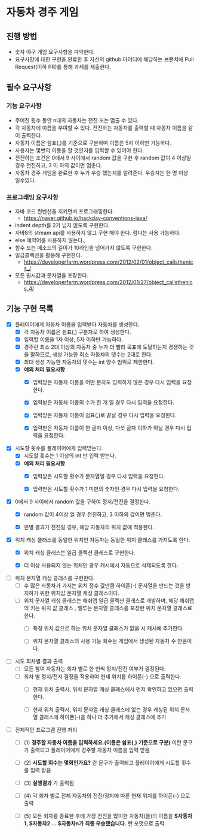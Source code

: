 # 자동차 경주 게임
## 진행 방법
* 숫자 야구 게임 요구사항을 파악한다.
* 요구사항에 대한 구현을 완료한 후 자신의 github 아이디에 해당하는 브랜치에 Pull Request(이하 PR)를 통해 과제를 제출한다.

## 필수 요구사항


### 기능 요구사항
* 주어진 횟수 동안 n대의 자동차는 전진 또는 멈출 수 있다.
* 각 자동차에 이름을 부여할 수 있다. 전진하는 자동차를 출력할 때 자동차 이름을 같이 출력한다.
* 자동차 이름은 쉼표(,)를 기준으로 구분하며 이름은 5자 이하만 가능하다.
* 사용자는 몇번의 이동을 할 것인지를 입력할 수 있어야 한다.
* 전진하는 조건은 0에서 9 사이에서 random 값을 구한 후 random 값이 4 이상일 경우 전진하고, 3 이
하의 값이면 멈춘다.
* 자동차 경주 게임을 완료한 후 누가 우승 했는지를 알려준다. 우승자는 한 명 이상 일수있다.

### 프로그래밍 요구사항
* 자바 코드 컨벤션을 지키면서 프로그래밍한다.
    * https://naver.github.io/hackday-conventions-java/
* indent depth를 2가 넘지 않도록 구현한다.
* 자바8의 stream api를 사용하지 않고 구현 해야 한다. 람다는 사용 가능하다.
* else 예약어를 사용하지 않는다.,
* 함수 또는 메소드의 길이가 10라인을 넘어가지 않도록 구현한다.
* 일급콜렉션을 활용해 구현한다.
    * https://developerfarm.wordpress.com/2012/02/01/object_calisthenics_/
* 모든 원시값과 문자열을 포장한다.
    * https://developerfarm.wordpress.com/2012/01/27/object_calisthenics_4/
  
## 기능 구현 목록
- [x] 플레이어에게 자동차 이름을 입력받아 자동차를 생성한다.
  - [x] 각 자동차 이름은 쉼표(,) 구분자로 하여 생성한다.
  - [x] 입력할 이름을 1자 이상, 5자 이하만 가능하다. 
  - [x] 경주란 최소 2대 이상의 자동차 중 누가 더 빨리 목표에 도달하는지 경쟁하는 것을 말하므로, 생성 가능한 최소 자동차의 댓수는 2대로 한다.
  - [x] 최대 생성 가능한 자동차의 댓수는 int 양수 범위로 제한한다.
  - [x] **예외 처리 필요사항**
    - [x] 입력받은 자동차 이름을 어떤 문자도 입력하지 않은 경우 다시 입력을 요청한다.
    - [x] 입력받은 자동차 이름의 수가 한 개 일 경우 다시 입력을 요청한다.
    - [x] 입력받은 자동차 이름이 쉼표(,)로 끝날 경우 다시 입력을 요청한다.
    - [x] 입력받은 자동차 이름이 한 글자 이상, 다섯 글자 이하가 아닐 경우 다시 입력을 요청한다.
  
  
- [x] 시도할 횟수를 플레이어에게 입력받는다.
  - [x] 시도할 횟수는 1 이상의 int 만 입력 받는다.
  - [x] **예외 처리 필요사항** 
    - [x] 입력받은 시도할 횟수가 문자열일 경우 다시 입력을 요청한다.
    - [x] 입력받은 시도할 횟수가 1 미만의 숫자인 경우 다시 입력을 요청한다.
  

- [x] 0에서 9 사이에서 random 값을 구하여 정지/전진을 결정한다.
  - [x] random 값이 4이상 일 경우 전진하고, 3 이하의 값이면 멈춘다.
  - [x] 판별 결과가 전진일 경우, 해당 자동차의 위치 값에 적용한다.
  

- [x] 위치 캐싱 클래스를 동일한 위치인 자동차는 동일한 위치 클래스를 가지도록 한다.
  - [x] 위치 캐싱 클래스는 일급 콜렉션 클래스로 구현한다.
  - [x] 더 이상 사용되지 않는 위치인 경우 캐시에서 자동으로 삭제되도록 한다.


- [ ] 위치 문자열 캐싱 클래스를 구현한다.
  - [ ] 수 많은 자동차가 가지는 위치 정수 값만큼 하이픈(-) 문자열을 만드는 것을 방지하기 위한 위치값 문자열 캐싱 클래스이다.
  - [ ] 위치 문자열 캐싱 클래스는 해쉬맵 일급 콜렉션 클래스로 개발하며, 해당 해쉬맵의 키는 위치 값 클래스
    , 밸루는 문자열 클래스를 포장한 위치 문자열 클래스로 한다.
    - [ ] 특정 위치 값으로 하는 위치 문자열 클래스가 없을 시 캐시에 추가한다.
    - [ ] 위치 문자열 클래스의 사용 가능 회수는 게임에서 생성된 자동차 수 만큼이다.
  

- [ ] 시도 회차별 결과 출력
  - [ ] 모든 참여 자동차는 회차 별로 한 번씩 정지/전진 여부가 결정된다.
  - [ ] 회차 별 정지/전지 결정을 적용하여 현재 위치를 하이픈(-) 으로 출력한다.
    - [ ] 현재 위치 출력시, 위치 문자열 캐싱 클래스에서 먼저 확인하고 있으면 출력한다.
    - [ ] 현재 위치 출력시, 위치 문자열 캐싱 클래스에 없는 경우 캐싱된 위치 문자열 클래스에 하이픈(-)을 하나 더 추가해서 캐싱 클래스에 추가


- [ ] 전체적인 프로그램 진행 처리
  - [ ] (1) **경주할 자동차 이름을 입력하세요.(이름은 쉼표(,) 기준으로 구분)** 이란 문구가 출력되고 플레이어에게 경주할 자동차 이름을 입력 받음
  - [ ] (2) **시도할 회수는 몇회인가요?** 란 문구가 출력되고 플레이어에게 시도할 횟수를 입력 받음
  - [ ] (3) **실행결과** 가 출력됨
  - [ ] (4) 각 회차 별로 전체 자동차의 전진/정지에 따른 현재 위치를 하이픈(-) 으로 출력
  - [ ] (5) 모든 회차를 종료한 후에 가장 전진을 많이한 자동차(들)의 
    이름을 **$자동차1, $자동차2 ... $자동차n가 최종 우승했습니다.** 란 포맷으로 출력
  
    